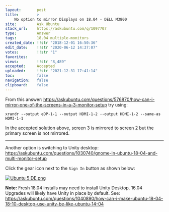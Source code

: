 ```yaml
---
layout:       post
title:        >
    No option to mirror Displays on 18.04 - DELL M3800
site:         Ask Ubuntu
stack_url:    https://askubuntu.com/q/1097707
type:         Answer
tags:         18.04 multiple-monitors
created_date: !!str "2018-12-01 16:50:36"
edit_date:    !!str "2020-06-12 14:37:07"
votes:        !!str "1"
favorites:    
views:        !!str "8,489"
accepted:     Accepted
uploaded:     !!str "2021-12-31 17:41:14"
toc:          false
navigation:   false
clipboard:    false
---
```


From this answer: https://askubuntu.com/questions/576870/how-can-i-mirror-one-of-the-screens-in-a-3-monitor-setup try using:

``` 
xrandr --output eDP-1-1 --output HDMI-1-2 --output HDMI-1-2 --same-as HDMI-1-1

```

In the accepted solution above, screen 3 is mirrored to screen 2 but the primary screen is not mirrored.


----------


Another option is switching to Unity desktop: https://askubuntu.com/questions/1030740/gnome-in-ubuntu-18-04-and-multi-monitor-setup

Click the gear icon next to the `Sign In` button as shown below:

[![Ubuntu 5 DE.png][1]][1]

**Note:** Fresh 18.04 installs may need to install Unity Desktop. 16.04 Upgrades will likely have Unity in place by default. See: https://askubuntu.com/questions/1040890/how-can-i-make-ubuntu-18-04-18-10-desktop-use-unity-be-like-ubuntu-14-04

  [1]: https://i.stack.imgur.com/MoxHd.jpg
